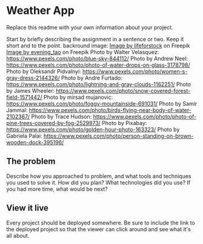 # Weather App

Replace this readme with your own information about your project.

Start by briefly describing the assignment in a sentence or two. Keep it short and to the point.
backround image: <a href="https://www.freepik.com/free-photo/white-cloud-blue-sky_4201545.htm#query=clear%20sky&position=0&from_view=keyword&track=ais">Image by lifeforstock</a> on Freepik
<a href="https://www.freepik.com/free-photo/sky-clouds-background_1284084.htm#query=scattered%20clouds&position=2&from_view=search&track=ais">Image by evening_tao</a> on Freepik
Photo by Walter Velasquez: https://www.pexels.com/photo/blue-sky-844112/
Photo by Andrew Neel: https://www.pexels.com/photo/photo-of-water-drops-on-glass-3178798/
Photo by Oleksandr Pidvalnyi: https://www.pexels.com/photo/women-s-gray-dress-2144326/
Photo by Andre Furtado: https://www.pexels.com/photo/lightning-and-gray-clouds-1162251/
Photo by James Wheeler: https://www.pexels.com/photo/snow-covered-forest-field-1571442/
Photo by mirsad mujanovic: https://www.pexels.com/photo/foggy-mountainside-691031/
Photo by Samir Jammal: https://www.pexels.com/photo/birds-flying-near-body-of-water-2102367/
Photo by Trace Hudson: https://www.pexels.com/photo/photo-of-pine-trees-covered-by-fog-2529973/
Photo by Pixabay: https://www.pexels.com/photo/golden-hour-photo-163323/
Photo by Gabriela Palai: https://www.pexels.com/photo/person-standing-on-brown-wooden-dock-395196/

## The problem

Describe how you approached to problem, and what tools and techniques you used to solve it. How did you plan? What technologies did you use? If you had more time, what would be next?

## View it live

Every project should be deployed somewhere. Be sure to include the link to the deployed project so that the viewer can click around and see what it's all about.
